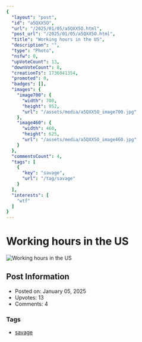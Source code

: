```yaml
---
{
  "layout": "post",
  "id": "a5QXX5O",
  "url": "/2025/01/05/a5QXX5O.html",
  "post_url": "/2025/01/05/a5QXX5O.html",
  "title": "Working hours in the US",
  "description": "",
  "type": "Photo",
  "nsfw": 0,
  "upVoteCount": 13,
  "downVoteCount": 8,
  "creationTs": 1736041354,
  "promoted": 0,
  "badges": [],
  "images": {
    "image700": {
      "width": 700,
      "height": 952,
      "url": "/assets/media/a5QXX5O_image700.jpg"
    },
    "image460": {
      "width": 460,
      "height": 625,
      "url": "/assets/media/a5QXX5O_image460.jpg"
    }
  },
  "commentsCount": 4,
  "tags": [
    {
      "key": "savage",
      "url": "/tag/savage"
    }
  ],
  "interests": [
    "wtf"
  ]
}
---
```


# Working hours in the US

![Working hours in the US](/assets/media/a5QXX5O_image700.jpg)

## Post Information

- Posted on: January 05, 2025
- Upvotes: 13
- Comments: 4

### Tags

- [savage](/tag/savage)
